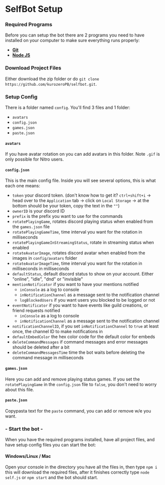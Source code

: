 # SelfBot Setup

### Required Programs

Before you can setup the bot there are 2 programs you need to have installed on your computer to make sure everything runs properly:

- [**Git**](https://git-scm.com/downloads)
- [**Node JS**](https://nodejs.org/en/download/current/)

### Download Project Files

Either download the zip folder or do `git clone https://github.com/kurozeroPB/selfbot.git`.

### Setup Config

There is a folder named `config`. You'll find 3 files and 1 folder:

- `avatars`
- `config.json`
- `games.json`
- `paste.json`

#### `avatars`

If you have avatar rotation on you can add avatars in this folder. Note `.gif` is only possible for Nitro users.

#### `config.json`

This is the main config file. Inside you will see several options, this is what each one means:

- `token` your discord token. (don't know how to get it? `ctrl+shift+i` -> head over to the `Application` tab -> click on `Local Storage` -> at the bottom should be your token, copy the text in the `""`)
- `ownerID` is your discord ID
- `prefix` is the prefix you want to use for the commands
- `rotatePlayingGame`, rotates discord playing status when enabled from the `games.json` file
- `rotatePlayingGameTime`, time interval you want for the rotation in milliseconds
- `rotatePlayingGameInStreamingStatus`, rotate in streaming status when enabled
- `rotateAvatarImage`, rotates discord avatar when enabled from the images in `config/avatars` folder
- `rotateAvatarImageTime`, time interval you want for the rotation in milliseconds in milliseconds
- `defaultStatus`, default discord status to show on your account. Either "online", "idle", "dnd" or "invisible"
- `mentionNotificator` if you want to have your mentions notified
  + `inConsole` as a log to console
  + `inNotificationChannel` as a message sent to the notification channel
  + `logBlockedUsers` if you want users you blocked to be logged or not
- `eventNotificator` if you want to have events like guild creations, or friend requests notified
  + `inConsole` as a log to console
  + `inNotificationChannel` as a message sent to the notification channel
- `notificationChannelID`, if you set `inNotificationChannel` to `true` at least once, the channel ID to make notifications in
- `defaultEmbedColor` the hex color code for the default color for embeds
- `deleteCommandMessages` if command messages and error messages should be deleted after a bit
- `deleteCommandMessagesTime` time the bot waits before deleting the command message in milliseconds

#### `games.json`

Here you can add and remove playing status games. If you set the `rotatePlayingGame` in the `config.json` file to `false`, you don't need to worry about this file.

#### `paste.json`

Copypasta text for the `paste` command, you can add or remove w/e you want.

### - Start the bot -

When you have the required programs installed, have all project files, and have setup config files you can start the bot:

#### Windows/Linux / Mac

Open your console in the directory you have all the files in, then type `npm i` this will download the required files, after it finishes correctly type `node self.js` or `npm start` and the bot should start.
